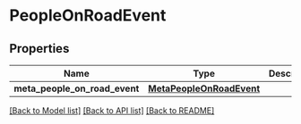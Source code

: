 # PeopleOnRoadEvent

## Properties
Name | Type | Description | Notes
------------ | ------------- | ------------- | -------------
**meta_people_on_road_event** | [**MetaPeopleOnRoadEvent**](MetaPeopleOnRoadEvent.md) |  | [optional] 

[[Back to Model list]](../README.md#documentation-for-models) [[Back to API list]](../README.md#documentation-for-api-endpoints) [[Back to README]](../README.md)


